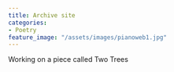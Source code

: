 ```yaml
---
title: Archive site
categories:
- Poetry
feature_image: "/assets/images/pianoweb1.jpg"
---
```


Working on a piece called Two Trees
